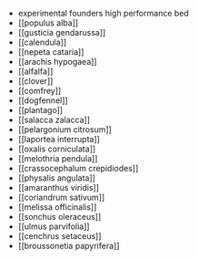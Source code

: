 - experimental founders high performance bed
- [[populus alba]]
- [[gusticia gendarussa]]
- [[calendula]]
- [[nepeta cataria]]
- [[arachis hypogaea]]
- [[alfalfa]]
- [[clover]]
- [[comfrey]]
- [[dogfennel]]
- [[plantago]]
- [[salacca zalacca]]
- [[pelargonium citrosum]]
- [[laportea interrupta]]
- [[oxalis corniculata]]
- [[melothria pendula]]
- [[crassocephalum crepidiodes]]
- [[physalis angulata]]
- [[amaranthus viridis]]
- [[coriandrum sativum]]
- [[melissa officinalis]]
- [[sonchus oleraceus]]
- [[ulmus parvifolia]]
- [[cenchrus setaceus]]
- [[broussonetia papyrifera]]